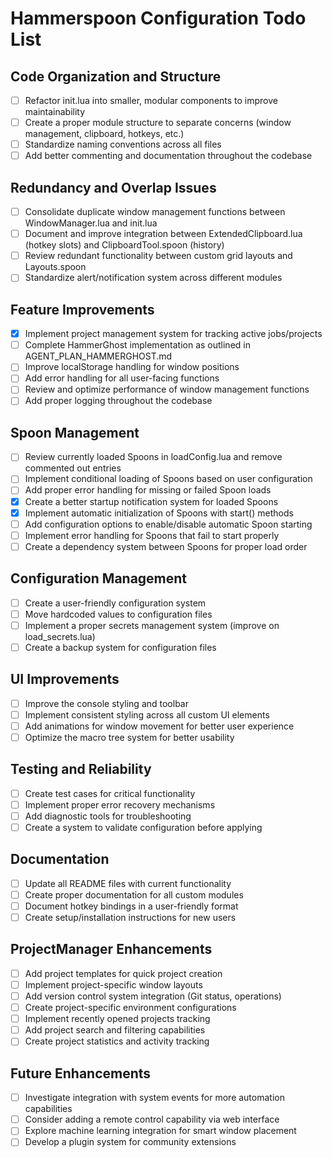 # Hammerspoon Configuration Todo List

## Code Organization and Structure
- [ ] Refactor init.lua into smaller, modular components to improve maintainability
- [ ] Create a proper module structure to separate concerns (window management, clipboard, hotkeys, etc.)
- [ ] Standardize naming conventions across all files
- [ ] Add better commenting and documentation throughout the codebase

## Redundancy and Overlap Issues
- [ ] Consolidate duplicate window management functions between WindowManager.lua and init.lua
- [ ] Document and improve integration between ExtendedClipboard.lua (hotkey slots) and ClipboardTool.spoon (history)
- [ ] Review redundant functionality between custom grid layouts and Layouts.spoon
- [ ] Standardize alert/notification system across different modules

## Feature Improvements
- [x] Implement project management system for tracking active jobs/projects
- [ ] Complete HammerGhost implementation as outlined in AGENT_PLAN_HAMMERGHOST.md
- [ ] Improve localStorage handling for window positions
- [ ] Add error handling for all user-facing functions
- [ ] Review and optimize performance of window management functions
- [ ] Add proper logging throughout the codebase

## Spoon Management
- [ ] Review currently loaded Spoons in loadConfig.lua and remove commented out entries
- [ ] Implement conditional loading of Spoons based on user configuration
- [ ] Add proper error handling for missing or failed Spoon loads
- [x] Create a better startup notification system for loaded Spoons
- [x] Implement automatic initialization of Spoons with start() methods
- [ ] Add configuration options to enable/disable automatic Spoon starting
- [ ] Implement error handling for Spoons that fail to start properly
- [ ] Create a dependency system between Spoons for proper load order

## Configuration Management
- [ ] Create a user-friendly configuration system
- [ ] Move hardcoded values to configuration files
- [ ] Implement a proper secrets management system (improve on load_secrets.lua)
- [ ] Create a backup system for configuration files

## UI Improvements
- [ ] Improve the console styling and toolbar
- [ ] Implement consistent styling across all custom UI elements
- [ ] Add animations for window movement for better user experience
- [ ] Optimize the macro tree system for better usability

## Testing and Reliability
- [ ] Create test cases for critical functionality
- [ ] Implement proper error recovery mechanisms
- [ ] Add diagnostic tools for troubleshooting
- [ ] Create a system to validate configuration before applying

## Documentation
- [ ] Update all README files with current functionality
- [ ] Create proper documentation for all custom modules
- [ ] Document hotkey bindings in a user-friendly format
- [ ] Create setup/installation instructions for new users

## ProjectManager Enhancements
- [ ] Add project templates for quick project creation
- [ ] Implement project-specific window layouts
- [ ] Add version control system integration (Git status, operations)
- [ ] Create project-specific environment configurations
- [ ] Implement recently opened projects tracking
- [ ] Add project search and filtering capabilities
- [ ] Create project statistics and activity tracking

## Future Enhancements
- [ ] Investigate integration with system events for more automation capabilities
- [ ] Consider adding a remote control capability via web interface
- [ ] Explore machine learning integration for smart window placement
- [ ] Develop a plugin system for community extensions 
